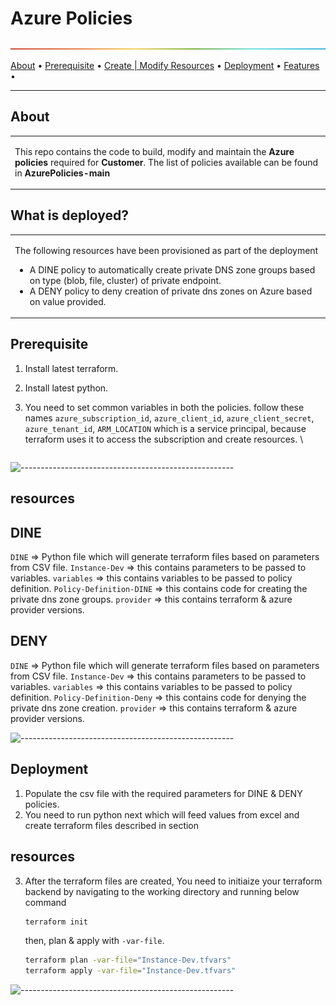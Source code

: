 # Azure Policies

![-----------------------------------------------------](/rainbow.png)

<p align="center">
  
  <a href="#about">About</a> •
  <a href="#prerequisite">Prerequisite</a> •
  <a href="#resources">Create | Modify Resources</a> •
  <a href="#deployment">Deployment</a> •
  <a href="#features">Features</a> •

</p>

---

## About

<table>
<tr>
<td>
  
This repo contains the code to build, modify and maintain the **Azure policies** required for **Customer**. The list of policies available can be found in **AzurePolicies-main**



</td>
</tr>
</table>


## What is deployed?

<table>
<tr>
<td>
  
The following resources have been provisioned as part of the deployment

* A DINE policy to automatically create private DNS zone groups based on type (blob, file, cluster) of private endpoint.
* A DENY policy to deny creation of private dns zones on Azure based on value provided.

</td>
</tr>
</table>

## Prerequisite

1. Install latest terraform.
2. Install latest python.
3. You need to set common variables in both the policies. follow these names `azure_subscription_id`, `azure_client_id`, `azure_client_secret`, `azure_tenant_id`, `ARM_LOCATION` which is a service principal, because terraform uses it to access the subscription and create resources. \

   ```

![-----------------------------------------------------](.rainbow.png)

## resources

## DINE

`DINE` => Python file which will generate terraform files based on parameters from CSV file.
`Instance-Dev` => this contains parameters to be passed to variables.
`variables` => this contains variables to be passed to policy definition.
`Policy-Definition-DINE` => this contains code for creating the private dns zone groups.
`provider` => this contains terraform & azure provider versions.

## DENY

`DINE` => Python file which will generate terraform files based on parameters from CSV file.
`Instance-Dev` => this contains parameters to be passed to variables.
`variables` => this contains variables to be passed to policy definition.
`Policy-Definition-Deny` => this contains code for denying the private dns zone creation.
`provider` => this contains terraform & azure provider versions.


![-----------------------------------------------------](.github/workflows/rainbow.png)

## Deployment

1. Populate the csv file with the required parameters for DINE & DENY policies.
2. You need to run python next which will feed values from excel and create terraform files described in section 
## resources

3. After the terraform files are created, You need to initiaize your terraform backend by navigating to the working directory and running below command

   ```bash
   terraform init
   ```

   then, plan & apply with `-var-file`.

   ```bash
   terraform plan -var-file="Instance-Dev.tfvars"
   terraform apply -var-file="Instance-Dev.tfvars"
   ```

![-----------------------------------------------------](.github/workflows/rainbow.png)

